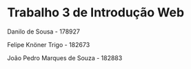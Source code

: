 <h1>Trabalho 3 de Introdução Web</h1

Danilo de Sousa - 178927

Felipe Knöner Trigo - 182673

João Pedro Marques de Souza - 182883
